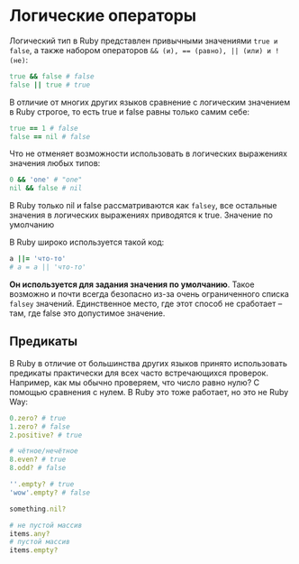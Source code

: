 # Логические операторы

Логический тип в Ruby представлен привычными значениями `true и false`, а также набором операторов `&& (и), == (равно), || (или) и ! (не)`:

```ruby
true && false # false
false || true # true
```

В отличие от многих других языков сравнение с логическим значением в Ruby строгое, то есть true и false равны только самим себе:

```ruby
true == 1 # false
false == nil # false
```

Что не отменяет возможности использовать в логических выражениях значения любых типов:

```ruby
0 && 'one' # "one"
nil && false # nil
```

В Ruby только nil и false рассматриваются как `falsey`, все остальные значения в логических выражениях приводятся к true.
Значение по умолчанию

В Ruby широко используется такой код:

```ruby
a ||= 'что-то'
# a = a || 'что-то'
```

**Он используется для задания значения по умолчанию**. Такое возможно и почти всегда безопасно из-за очень ограниченного списка `falsey` значений. Единственное место, где этот способ не сработает – там, где false это допустимое значение.

## Предикаты

В Ruby в отличие от большинства других языков принято использовать предикаты практически для всех часто встречающихся проверок. Например, как мы обычно проверяем, что число равно нулю? С помощью сравнения с нулем. В Ruby это тоже работает, но это не Ruby Way:

```ruby
0.zero? # true
1.zero? # false
2.positive? # true

# чётное/нечётное
8.even? # true
8.odd? # false

''.empty? # true
'wow'.empty? # false

something.nil?

# не пустой массив
items.any?
# пустой массив
items.empty?
```
